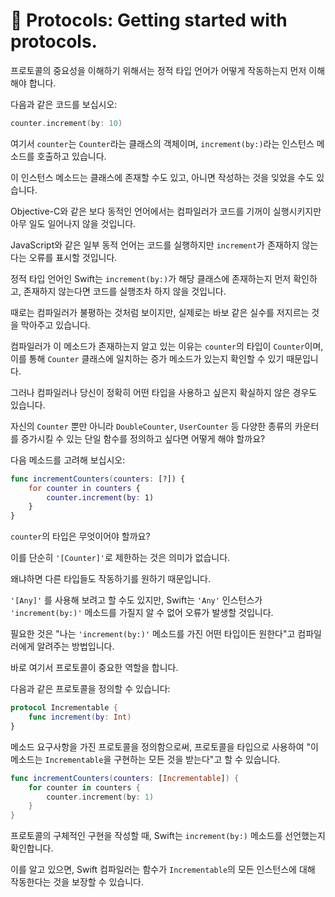 # 🤿 Protocols: Getting started with protocols.

프로토콜의 중요성을 이해하기 위해서는 정적 타입 언어가 어떻게 작동하는지 먼저 이해해야 합니다.<br>

다음과 같은 코드를 보십시오:<br>

```swift
counter.increment(by: 10)
```

여기서 `counter`는 `Counter`라는 클래스의 객체이며, `increment(by:)`라는 인스턴스 메소드를 호출하고 있습니다.<br>

이 인스턴스 메소드는 클래스에 존재할 수도 있고, 아니면 작성하는 것을 잊었을 수도 있습니다.<br>

Objective-C와 같은 보다 동적인 언어에서는 컴파일러가 코드를 기꺼이 실행시키지만 아무 일도 일어나지 않을 것입니다.<br>

JavaScript와 같은 일부 동적 언어는 코드를 실행하지만 `increment`가 존재하지 않는다는 오류를 표시할 것입니다.<br>

정적 타입 언어인 Swift는 `increment(by:)`가 해당 클래스에 존재하는지 먼저 확인하고, 존재하지 않는다면 코드를 실행조차 하지 않을 것입니다.<br>

때로는 컴파일러가 불평하는 것처럼 보이지만, 실제로는 바보 같은 실수를 저지르는 것을 막아주고 있습니다.<br>

컴파일러가 이 메소드가 존재하는지 알고 있는 이유는 `counter`의 타입이 `Counter`이며, 이를 통해 `Counter` 클래스에 일치하는 증가 메소드가 있는지 확인할 수 있기 때문입니다.<br>

그러나 컴파일러나 당신이 정확히 어떤 타입을 사용하고 싶은지 확실하지 않은 경우도 있습니다.<br>

자신의 `Counter` 뿐만 아니라 `DoubleCounter`, `UserCounter` 등 다양한 종류의 카운터를 증가시킬 수 있는 단일 함수를 정의하고 싶다면 어떻게 해야 할까요?<br>

다음 메소드를 고려해 보십시오:<br>

```swift
func incrementCounters(counters: [?]) {
    for counter in counters {
        counter.increment(by: 1)
    }
}
```

`counter`의 타입은 무엇이어야 할까요?<br>

이를 단순히 `'[Counter]'`로 제한하는 것은 의미가 없습니다.<br>

왜냐하면 다른 타입들도 작동하기를 원하기 때문입니다.<br>

`'[Any]'` 를 사용해 보려고 할 수도 있지만, Swift는 `'Any'` 인스턴스가 `'increment(by:)'` 메소드를 가질지 알 수 없어 오류가 발생할 것입니다.<br>

필요한 것은 "나는 `'increment(by:)'` 메소드를 가진 어떤 타입이든 원한다"고 컴파일러에게 알려주는 방법입니다.<br>

바로 여기서 프로토콜이 중요한 역할을 합니다.<br>

다음과 같은 프로토콜을 정의할 수 있습니다:<br>

```swift
protocol Incrementable {
    func increment(by: Int)
}
```

메소드 요구사항을 가진 프로토콜을 정의함으로써, 프로토콜을 타입으로 사용하여 "이 메소드는 `Incrementable`을 구현하는 모든 것을 받는다"고 할 수 있습니다.<br>

```swift
func incrementCounters(counters: [Incrementable]) {
    for counter in counters {
        counter.increment(by: 1)
    }
}
```

프로토콜의 구체적인 구현을 작성할 때, Swift는 `increment(by:)` 메소드를 선언했는지 확인합니다.<br>

이를 알고 있으면, Swift 컴파일러는 함수가 `Incrementable`의 모든 인스턴스에 대해 작동한다는 것을 보장할 수 있습니다.<br>
